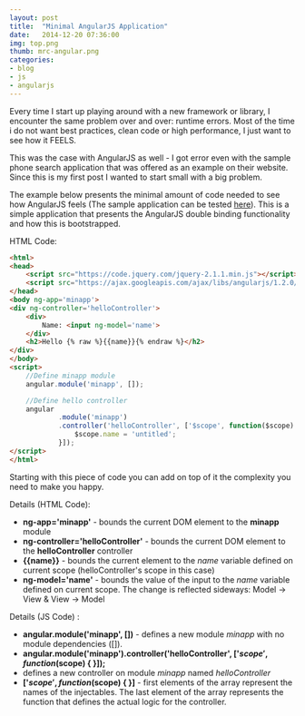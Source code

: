 ```yaml
---
layout: post
title:  "Minimal AngularJS Application"
date:   2014-12-20 07:36:00
img: top.png
thumb: mrc-angular.png
categories: 
- blog
- js
- angularjs
---
```


Every time I start up playing around with a new framework or library, I encounter the same problem
over and over: runtime errors. Most of the time i do not want best practices, clean code or high
performance, I just want to see how it FEELS.

This was the case with AngularJS as well - I got error even with the sample phone search application
that was offered as an example on their website. Since this is my first post I wanted to start small
with a big problem.

The example below presents the minimal amount of code needed to see how AngularJS feels (The sample
application can be tested [here][staticPage]). This is a simple application that presents the
AngularJS double binding functionality and how this is bootstrapped.

HTML Code:

```html
<html>
<head>
    <script src="https://code.jquery.com/jquery-2.1.1.min.js"></script>
    <script src="https://ajax.googleapis.com/ajax/libs/angularjs/1.2.0/angular.min.js"></script>
</head>
<body ng-app='minapp'>
<div ng-controller='helloController'>
    <div>
        Name: <input ng-model='name'>
    </div>
    <h2>Hello {% raw %}{{name}}{% endraw %}</h2>
</div>
</body>
<script>
    //Define minapp module
    angular.module('minapp', []);

    //Define hello controller
    angular
            .module('minapp')
            .controller('helloController', ['$scope', function($scope) {
                $scope.name = 'untitled';
            }]);
</script>
</html>

```


Starting with this piece of code you can add on top of it the complexity you need to make you happy.

Details (HTML Code):

+ **ng-app='minapp'** - bounds the current DOM element to the **minapp** module
+ **ng-controller='helloController'** - bounds the current DOM element to the **helloController** controller
+ **\{\{name\}\}** - bounds the current element to the *name* variable defined on current scope (helloController's scope in this case)
+ **ng-model='name'** - bounds the value of the input to the *name* variable defined on current scope. The change is reflected sideways: Model -> View & View -> Model

Details (JS Code) :

+ **angular.module('minapp', [])** -  defines a new module *minapp* with no module dependencies ([]).
+ **angular.module('minapp').controller('helloController', ['$scope', function($scope) { }]);**
 + defines a new controller on module *minapp* named *helloController*
 + **['$scope', function($scope) { }]** - first elements of the array represent the names of the injectables. The
   last element of the array represents the function that defines the actual logic for the controller.



[staticPage]: static/angular-min-post/angular-min.html
